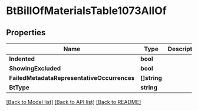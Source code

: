 # BtBillOfMaterialsTable1073AllOf

## Properties

Name | Type | Description | Notes
------------ | ------------- | ------------- | -------------
**Indented** | **bool** |  | [optional] 
**ShowingExcluded** | **bool** |  | [optional] 
**FailedMetadataRepresentativeOccurrences** | **[]string** |  | [optional] 
**BtType** | **string** |  | [optional] 

[[Back to Model list]](../README.md#documentation-for-models) [[Back to API list]](../README.md#documentation-for-api-endpoints) [[Back to README]](../README.md)


